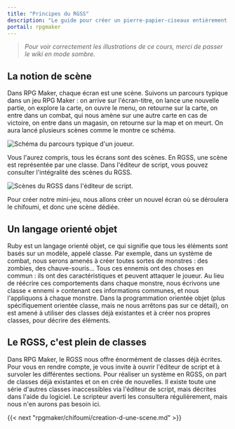 ```yaml
---
title: "Principes du RGSS"
description: "Le guide pour créer un pierre-papier-ciseaux entièrement en scripts sur RPG Maker VX Ace. Apprenez à scripter en Ruby et RGSS pour créer vos propres systèmes sur RPG Maker !"
portail: rpgmaker
---
```


> *Pour voir correctement les illustrations de ce cours, merci de passer le wiki en mode sombre.*

## La notion de scène

Dans RPG Maker, chaque écran est une scène. Suivons un parcours typique dans un jeu RPG Maker : on arrive sur l'écran-titre, on lance une nouvelle partie, on explore la carte, on ouvre le menu, on retourne sur la carte, on entre dans un combat, qui nous amène sur une autre carte en cas de victoire, on entre dans un magasin, on retourne sur la map et on meurt. On aura lancé plusieurs scènes comme le montre ce schéma.

![Schéma du parcours typique d'un joueur.](/rpgmaker/chifoumi/schema1.png)

Vous l'aurez compris, tous les écrans sont des scènes. En RGSS, une scène est représentée par une classe. Dans l'éditeur de script, vous pouvez consulter l'intégralité des scènes du RGSS.

![Scènes du RGSS dans l'éditeur de script.](/rpgmaker/chifoumi/scenes.png)

Pour créer notre mini-jeu, nous allons créer un nouvel écran où se déroulera le chifoumi, et donc une scène dédiée.

## Un langage orienté objet

Ruby est un langage orienté objet, ce qui signifie que tous les éléments sont basés sur un modèle, appelé classe. Par exemple, dans un système de combat, nous serons amenés à créer toutes sortes de monstres : des zombies, des chauve-souris... Tous ces ennemis ont des choses en commun : ils ont des caractéristiques et peuvent attaquer le joueur. Au lieu de réécrire ces comportements dans chaque monstre, nous écrivons une classe « ennemi » contenant ces informations communes, et nous l'appliquons à chaque monstre. Dans la programmation orientée objet (plus spécifiquement orientée classe, mais ne nous arrêtons pas sur ce détail), on est amené à utiliser des classes déjà existantes et à créer nos propres classes, pour décrire des éléments.

## Le RGSS, c'est plein de classes

Dans RPG Maker, le RGSS nous offre énormément de classes déjà écrites. Pour vous en rendre compte, je vous invite à ouvrir l'éditeur de script et à survoler les différentes sections. Pour réaliser un système en RGSS, on part de classes déjà existantes et on en crée de nouvelles. Il existe toute une série d'autres classes inaccessibles via l'éditeur de script, mais décrites dans l'aide du logiciel. Le scripteur averti les consultera régulièrement, mais nous n'en aurons pas besoin ici.

{{< next "rpgmaker/chifoumi/creation-d-une-scene.md" >}}